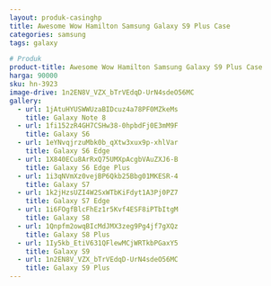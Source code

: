 ```yaml
---
layout: produk-casinghp
title: Awesome Wow Hamilton Samsung Galaxy S9 Plus Case
categories: samsung
tags: galaxy

# Produk
product-title: Awesome Wow Hamilton Samsung Galaxy S9 Plus Case
harga: 90000
sku: hn-3923
image-drive: 1n2EN8V_VZX_bTrVEdqD-UrN4sdeO56MC
gallery:
  - url: 1jAtuHYUSWWUzaBIDcuz4a78PF0MZkeMs
    title: Galaxy Note 8
  - url: 1fi152zR4GH7CSHw38-0hpbdFj0E3mM9F
    title: Galaxy S6
  - url: 1eYNvqjrzuMbk0b_qXtw3xux9p-xhlVar
    title: Galaxy S6 Edge
  - url: 1X840ECu8ArRxQ75UMXpAcgbVAuZXJ6-B
    title: Galaxy S6 Edge Plus
  - url: 1i3qNVmXz0vejBP6Qkb25Bbg01MKESR-4
    title: Galaxy S7
  - url: 1k2jHzsUZI4W2SxWTbKiFdyt1A3Pj0PZ7
    title: Galaxy S7 Edge
  - url: 1i6FOgfBlcFhEz1r5Kvf4ESF8iPTbItgM
    title: Galaxy S8
  - url: 1Qnpfm2owqBIcMdJMX3zeg9Pg4jf7gXQz
    title: Galaxy S8 Plus
  - url: 1Iy5kb_EtiV631QFlewMCjWRTkbPGaxY5
    title: Galaxy S9
  - url: 1n2EN8V_VZX_bTrVEdqD-UrN4sdeO56MC
    title: Galaxy S9 Plus
---
```

